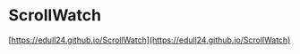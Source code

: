 ScrollWatch
===========

[https://edull24.github.io/ScrollWatch](https://edull24.github.io/ScrollWatch)
